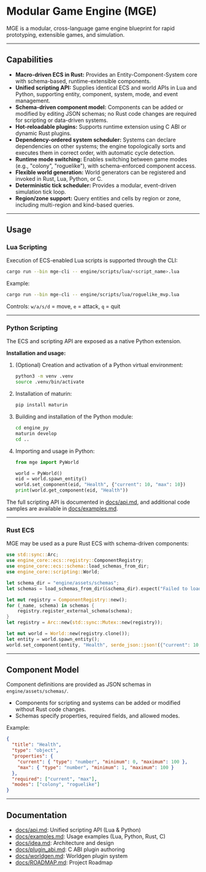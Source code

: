 # Modular Game Engine (MGE)

MGE is a modular, cross-language game engine blueprint for rapid prototyping, extensible games, and simulation.

---

## Capabilities

- **Macro-driven ECS in Rust:** Provides an Entity-Component-System core with schema-based, runtime-extensible components.
- **Unified scripting API:** Supplies identical ECS and world APIs in Lua and Python, supporting entity, component, system, mode, and event management.
- **Schema-driven component model:** Components can be added or modified by editing JSON schemas; no Rust code changes are required for scripting or data-driven systems.
- **Hot-reloadable plugins:** Supports runtime extension using C ABI or dynamic Rust plugins.
- **Dependency-ordered system scheduler:** Systems can declare dependencies on other systems; the engine topologically sorts and executes them in correct order, with automatic cycle detection.
- **Runtime mode switching:** Enables switching between game modes (e.g., "colony", "roguelike"), with schema-enforced component access.
- **Flexible world generation:** World generators can be registered and invoked in Rust, Lua, Python, or C.
- **Deterministic tick scheduler:** Provides a modular, event-driven simulation tick loop.
- **Region/zone support:** Query entities and cells by region or zone, including multi-region and kind-based queries.

---

## Usage

### Lua Scripting

Execution of ECS-enabled Lua scripts is supported through the CLI:

```sh
cargo run --bin mge-cli -- engine/scripts/lua/<script_name>.lua
```

Example:

```sh
cargo run --bin mge-cli -- engine/scripts/lua/roguelike_mvp.lua
```

Controls: `w/a/s/d` = move, `e` = attack, `q` = quit

---

### Python Scripting

The ECS and scripting API are exposed as a native Python extension.

**Installation and usage:**

1. (Optional) Creation and activation of a Python virtual environment:

   ```sh
   python3 -m venv .venv
   source .venv/bin/activate
   ```

2. Installation of maturin:

   ```sh
   pip install maturin
   ```

3. Building and installation of the Python module:

   ```sh
   cd engine_py
   maturin develop
   cd ..
   ```

4. Importing and usage in Python:

   ```python
   from mge import PyWorld

   world = PyWorld()
   eid = world.spawn_entity()
   world.set_component(eid, "Health", {"current": 10, "max": 10})
   print(world.get_component(eid, "Health"))
   ```

The full scripting API is documented in [docs/api.md](docs/api.md), and additional code samples are available in [docs/examples.md](docs/examples.md).

---

### Rust ECS

MGE may be used as a pure Rust ECS with schema-driven components:

```rust
use std::sync::Arc;
use engine_core::ecs::registry::ComponentRegistry;
use engine_core::ecs::schema::load_schemas_from_dir;
use engine_core::scripting::World;

let schema_dir = "engine/assets/schemas";
let schemas = load_schemas_from_dir(&schema_dir).expect("Failed to load schemas");

let mut registry = ComponentRegistry::new();
for (_name, schema) in schemas {
    registry.register_external_schema(schema);
}
let registry = Arc::new(std::sync::Mutex::new(registry));

let mut world = World::new(registry.clone());
let entity = world.spawn_entity();
world.set_component(entity, "Health", serde_json::json!({"current": 10, "max": 10})).unwrap();
```

---

## Component Model

Component definitions are provided as JSON schemas in `engine/assets/schemas/`.

- Components for scripting and systems can be added or modified without Rust code changes.
- Schemas specify properties, required fields, and allowed modes.

Example:

```json
{
  "title": "Health",
  "type": "object",
  "properties": {
    "current": { "type": "number", "minimum": 0, "maximum": 100 },
    "max": { "type": "number", "minimum": 1, "maximum": 100 }
  },
  "required": ["current", "max"],
  "modes": ["colony", "roguelike"]
}
```

---

## Documentation

- [docs/api.md](docs/api.md): Unified scripting API (Lua & Python)
- [docs/examples.md](docs/examples.md): Usage examples (Lua, Python, Rust, C)
- [docs/idea.md](docs/idea.md): Architecture and design
- [docs/plugin_abi.md](docs/plugin_abi.md): C ABI plugin authoring
- [docs/worldgen.md](docs/worldgen.md): Worldgen plugin system
- [docs/ROADMAP.md](docs/ROADMAP.md): Project Roadmap
